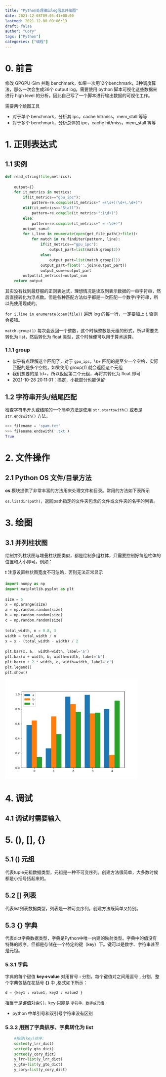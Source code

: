 ```yaml
---
title: "Python处理输出log信息并绘图"
date: 2021-12-08T09:05:41+08:00
lastmod: 2021-12-08 09:06:13
draft: false
author: "Cory"
tags: ["Python"]
categories: ["编程"]
---
```


# 0. 前言

修改 GPGPU-Sim 并跑 benchmark，如果一次用12个benchmark，3种调度算法，那么一次会生成36个 output log。需要使用 python 脚本可视化这些数据来进行 high level 的分析，因此自己写了一个脚本进行输出数据的可视化工作。

需要两个绘图工具

+ 对于单个 benchmark，分析其 ipc，cache hit/miss，mem_stall 等等
+ 对于多个 benchmark，分析总体的 ipc，cache hit/miss，mem_stall 等等

# 1. 正则表达式

## 1.1 实例

```python
def read_string(file,metrics):
    
    output={}
    for it_metrics in metrics:
        if(it_metrics=="gpu_ipc"):
            pattern=re.compile(it_metrics+" =(\s+)(\d+\.\d+)")
        elif(it_metrics=="Stall"):
            pattern=re.compile(it_metrics+":(\d+)")
        else:
            pattern=re.compile(it_metrics+" = (\d+)")
        output_sum=0
        for i,line in enumerate(open(get_file_path()+file)):
            for match in re.finditer(pattern, line):
                if(it_metrics=="gpu_ipc"):
                    output_part=list(match.group(2))
                else:
                    output_part=list(match.group(1))
                output_part=float(''.join(output_part))
                output_sum+=output_part
        output[it_metrics]=output_sum
    return output
```

其实没有找到最舒服的正则表达式，理想情况是读取到表示数据的一串字符串，然后直接转化为浮点数。但是各种匹配方法似乎都是一次匹配一个数字/字符串，所以先使用现成的。

`for i,line in enumerate(open(file))` 遍历 log 的每一行，一定要加上 `i` 否则会报错。

`match.group(1)` 每次会返回一个整数，这个时候整数是元组的形式，所以需要先转化为 list，然后转化为 float 类型，这个时候便可以用于算术运算。

### 1.1.1 group 

+ 似乎有点理解这个匹配了，对于 `gpu_ipc`，\s+ 匹配的是至少一个空格，实际匹配的是多个空格，如果使用 group(1) 就会返回这个元组
+ 我们想要的是 \d+，所以返回第二个元组，再将其转化为 float 即可 
+ 2021-10-28 20:11:01：搞定，小数部分也能保留

## 1.2 字符串开头/结尾匹配

检查字符串开头或结尾的一个简单方法是使用 `str.startswith()` 或者是 `str.endswith()` 方法。

```python
>>> filename = 'spam.txt'
>>> filename.endswith('.txt')
True
```

# 2. 文件操作

## 2.1 Python OS 文件/目录方法

**os** 模块提供了非常丰富的方法用来处理文件和目录。常用的方法如下表所示

`os.listdir(path)`，返回path指定的文件夹包含的文件或文件夹的名字的列表。

# 3. 绘图

## 3.1 并列柱状图

绘制并列柱状图与堆叠柱状图类似，都是绘制多组柱体，只需要控制好每组柱体的位置和大小即可。例如：

:exclamation: 注意设置柱状图宽度不可忽略，否则无法正常显示

```python
import numpy as np
import matplotlib.pyplot as plt

size = 5
x = np.arange(size)
a = np.random.random(size)
b = np.random.random(size)
c = np.random.random(size)

total_width, n = 0.8, 3
width = total_width / n
x = x - (total_width - width) / 2

plt.bar(x, a,  width=width, label='a')
plt.bar(x + width, b, width=width, label='b')
plt.bar(x + 2 * width, c, width=width, label='c')
plt.legend()
plt.show()
```

<img src="./Img/Python_柱状图.png" alt="img" style="zoom:67%;" />

# 4. 调试

## 4.1 调试时需要输入

# 5. (), [], {}

## 5.1 () 元组

代表tuple元祖数据类型，元祖是一种不可变序列。创建方法很简单，大多数时候都是小括号括起来的。

## 5.2 [] 列表

代表list列表数据类型，列表是一种可变序列。创建方法既简单又特别。

## 5.3 {} 字典

代表dict字典数据类型，字典是Python中唯一内建的映射类型。字典中的值没有特殊的顺序，但都是存储在一个特定的键（key）下。键可以是数字、字符串甚至是元祖。

### 5.3.1 字典

字典的每个键值 **key=>value** 对用冒号 **:** 分割，每个键值对之间用逗号 **,** 分割，整个字典包括在花括号 **{}** 中 ,格式如下所示：

```python
d = {key1 : value1, key2 : value2 }
```

相当于是键值对索引，key 只能是 `字符串，数字或元组`

+ python 中单引号和双引号字符串没有区别

### 5.3.2 用到了字典排序、字典转化为 list

```python
    #按键(key)排序:
    sorted(y_lrr_dict)
    sorted(y_gto_dict)
    sorted(y_cory_dict)
    y_lrr=list(y_lrr_dict)
    y_gto=list(y_gto_dict)
    y_cory=list(y_cory_dict)
```
